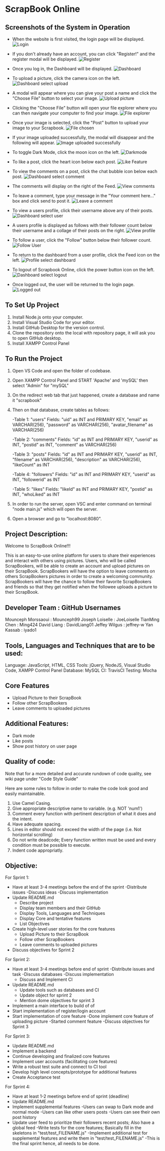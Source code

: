 # ScrapBook Online

## Screenshots of the System in Operation
- When the website is first visited, the login page will be displayed.
![Login](https://user-images.githubusercontent.com/60014665/78605492-a1193f00-7829-11ea-8064-5434dba40625.PNG)

- If you don't already have an account, you can click "Register!" and the register modal will be displayed.
![Register](https://user-images.githubusercontent.com/60014665/78605608-e50c4400-7829-11ea-88eb-888101a04030.PNG)

- Once you log in, the Dashboard will be displayed.
![Dashboard](https://user-images.githubusercontent.com/60014665/78605760-26045880-782a-11ea-8dc3-eeb2b35876e4.PNG)

- To upload a picture, click the camera icon on the left.
![Dashboard select upload](https://user-images.githubusercontent.com/60014665/78606095-bf336f00-782a-11ea-8c15-c20807ea1a23.PNG)

- A modal will appear where you can give your post a name and click the "Choose File" button to select your image.
![Upload picture](https://user-images.githubusercontent.com/60014665/78606327-205b4280-782b-11ea-9e0c-243360a8c73c.PNG)

- Clicking the "Choose File" button will open your file explorer where you can then navigate your computer to find your image.
![File explorer](https://user-images.githubusercontent.com/60014665/78606431-4f71b400-782b-11ea-8188-e143b85fbe84.PNG)

- Once your image is selected, click the "Post" button to upload your image to your Scrapbook.
![File chosen](https://user-images.githubusercontent.com/60014665/78606596-9364b900-782b-11ea-8620-34b48bb48cfd.PNG)

- If your image uploaded successfully, the modal will disappear and the following will appear.
![Image uploaded successfully](https://user-images.githubusercontent.com/60014665/78606716-c27b2a80-782b-11ea-9f9c-5a1eeccaaa18.PNG)

- To toggle Dark Mode, click the moon icon on the left.
![Darkmode](https://user-images.githubusercontent.com/60014665/78606993-3e757280-782c-11ea-89ff-f50b6eaf1db8.PNG)

- To like a post, click the heart icon below each post.
![Like Feature](https://user-images.githubusercontent.com/60014665/78607104-71b80180-782c-11ea-9c68-960ab65cedea.PNG)

- To view the comments on a post, click the chat bubble icon below each post.
![Dashboard select comment](https://user-images.githubusercontent.com/60014665/78607381-f3a82a80-782c-11ea-80b4-555a335285f6.PNG)

- The comments will display on the right of the Feed.
![View comments](https://user-images.githubusercontent.com/60014665/78607502-2e11c780-782d-11ea-94c5-4589f88e5f58.PNG)

- To leave a comment, type your message in the "Your comment here..." box and click send to post it. 
![Leave a comment](https://user-images.githubusercontent.com/60014665/78607613-6a452800-782d-11ea-82b3-9e451bc210dc.PNG)

- To view a users profile, click their username above any of their posts.
![Dashboard select user](https://user-images.githubusercontent.com/60014665/78607765-b3957780-782d-11ea-9084-27e70a113758.PNG)

- A users profile is displayed as follows with their follower count below their username and a collage of their posts on the right.
![View profile](https://user-images.githubusercontent.com/60014665/78608252-8e553900-782e-11ea-89eb-5583d0832334.PNG)

- To follow a user, click the "Follow" button below their follower count.
![Follow User](https://user-images.githubusercontent.com/60014665/78608424-e724d180-782e-11ea-9bee-1cd15a11d90e.PNG)

- To return to the dashboard from a user profile, click the Feed icon on the left.
![Profile select dashboard](https://user-images.githubusercontent.com/60014665/78608509-0b80ae00-782f-11ea-90ce-2f388ae6dace.PNG)

- To logout of Scrapbook Online, click the power button icon on the left.
![Dashboard select logout](https://user-images.githubusercontent.com/60014665/78608775-7af69d80-782f-11ea-802a-c8e6354d3e3c.PNG)

- Once logged out, the user will be returned to the login page.
![Logged out](https://user-images.githubusercontent.com/60014665/78608892-a2e60100-782f-11ea-9e31-0208f561c7f3.PNG)


## To Set Up Project

1. Install Node.js onto your computer.
2. Install Visual Studio Code for your editor.
3. Install GitHub Desktop for the version control.
4. Clone the repository onto the local with repository page, it will ask you to open GitHub desktop.
5. Install XAMPP Control Panel

## To Run the Project

1. Open VS Code and open the folder of codebase.
2. Open XAMPP Control Panel and START 'Apache' and 'mySQL' then select "Admin" for "mySQL"
3. On the redirect web tab that just happened, create a database and name it "scrapbook" 
4. Then on that database, create tables as follows:

	-Table 1: "users" Fields: "uid" as INT and PRIMARY KEY, "email" as VARCHAR(256), "password" as VARCHAR(256), "avatar_filename" as VARCHAR(256)
	
	-Table 2: "comments" Fields: "id" as INT and PRIMARY KEY, "userid" as INT, "postid" as INT, "comment" as VARCHAR(256)
	
	-Table 3: "posts" Fields: "id" as INT and PRIMARY KEY, "userid" as INT, "filename" as VARCHAR(256), "description" as VARCHAR(256), "likeCount" as INT
	
	-Table 4: "followers" Fields: "id" as INT and PRIMARY KEY, "userid" as INT, "followerid" as INT
	
	-Table 5: "likes" Fields: "likeId" as INT and PRIMARY KEY, "postid" as INT, "whoLiked" as INT
	
5. In order to run the server, open VSC and enter command on terminal "node main.js" which will open the server.
6. Open a browser and go to "localhost:8080".
 

## Project Description:

Welcome to ScrapBook Online!!!

This is an easy-to-use online platform for users to share their experiences and interact with others using pictures.
Users, who will be called ScrapBookers, will be able to create an account and upload pictures on 
their ScrapBook. ScrapBookers will have the option to leave comments on others ScrapBookers pictures in order to 
create a welcoming community. ScrapBookers will have the chance to follow their favorite ScrapBookers and friends so that 
they get notified when the followee uploads a picture to their ScrapBook.


## Developer Team	   : GitHub Usernames
Mounceph Morssaoui : Mounceph99
Joseph Loiselle    : JoeLoiselle
TianMing Chen      : Ming424
David Liang        : DavidLiang01
Jeffey Wilgus      : jeffrey-w
Yan Kassab	   	   : iyado1

## Tools, Languages and Techniques that are to be used:
Language: JavaScript, HTML, CSS
Tools: jQuery, NodeJS, Visual Studio Code, XAMPP Control Panel
Database: MySQL
CI: TravisCI
Testing: Mocha

## Core Features
- Upload Picture to their ScrapBook
- Follow other ScrapBookers
- Leave comments to uploaded pictures

## Additional Features:
- Dark mode
- Like posts
- Show post history on user page

## Quality of code:
Note that for a more detailed and accurate rundown of code quality, see wiki page under "Code Style Guide"

Here are some rules to follow in order to make the code look good and easily maintainable.
1. Use Camel Casing.
2. Give appropriate descriptive name to variable. (e.g. NOT 'num1')
3. Comment every function with pertinent description of what it does and the intent.
4. Have adequate spacing. 
5. Lines in editor should not exceed the width of the page (i.e. Not horizontal scrolling)
6. Do not write deadcode; Every function written must be used and every condition must be 
	possible to execute.
7. Indent code appropriatly.

## Objective: 
For Sprint 1:
- Have at least 3-4 meetings before the end of the sprint
	-Distribute issues
	-Discuss ideas
	-Discuss implementation
- Update README.md
	- Describe project 
	- Display team members and their GitHub
	- Display Tools, Languages and Techniques
	- Display Core and tentative features
	- List Objectives	
- Create high-level user stories for the core features
	- Upload Picture to their ScrapBook
	- Follow other ScrapBookers
	- Leave comments to uploaded pictures
- Discuss objectives for Sprint 2

For Sprint 2:
- Have at least 3-4 meetings before end of sprint
	-Distribute issues and task
	-Discuss databases
	-Discuss implementation
	- Discuss and Implement CI
- Update README.md
	- Update tools such as databases and CI
	- Update object for sprint 2
	- Mention dome objectives for sprint 3
- Implement a main interface to build of of
- Start implementation of register/login account
- Start implementation of core feature
	-Done implement core feature of uploading picture
	-Started comment feature
-Discuss objectives for Sprint 3

For Sprint 3:
- Update README.md
- Implement a backend
- Continue developing and finalized core features
- Implement user accounts (facilitating core features)
- Write a robust test suite and connect to CI tool
- Develop high level concepts/prototype for additional features
- Create Acceptance test

For Sprint 4:
- Have at least 1-2 meetings before end of sprint (deadline)
- Update README.md
- Implement supplemental features
	-Users can swap to Dark mode and normal mode
	-Users can like other users posts
	-Users can see their own post history
- Update user feed to prioritize their followers recent posts; Also have a global feed
-Write tests for the core features; Basically fill in the skeletons in "test/test_FILENAME.js"
-Implement additional test for supplemental features and write them in "test/test_FILENAME.js"
-This is the final sprint hence, all needs to be done.
